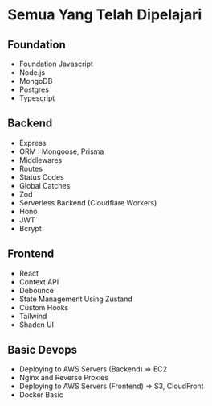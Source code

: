 # Semua Yang Telah Dipelajari

## Foundation

- Foundation Javascript
- Node.js
- MongoDB
- Postgres
- Typescript

## Backend

- Express
- ORM : Mongoose, Prisma
- Middlewares
- Routes
- Status Codes
- Global Catches
- Zod
- Serverless Backend (Cloudflare Workers)
- Hono
- JWT
- Bcrypt

## Frontend

- React
- Context API
- Debounce
- State Management Using Zustand
- Custom Hooks
- Tailwind
- Shadcn UI

## Basic Devops

- Deploying to AWS Servers (Backend) => EC2
- Nginx and Reverse Proxies
- Deploying to AWS Servers (Frontend) => S3, CloudFront
- Docker Basic
